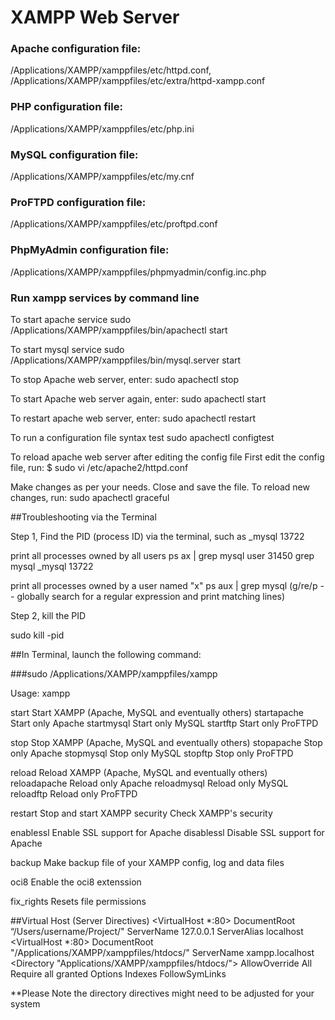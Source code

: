 # XAMPP Web Server

### Apache configuration file: 
/Applications/XAMPP/xamppfiles/etc/httpd.conf,
/Applications/XAMPP/xamppfiles/etc/extra/httpd-xampp.conf

### PHP configuration file:
/Applications/XAMPP/xamppfiles/etc/php.ini
### MySQL configuration file:
/Applications/XAMPP/xamppfiles/etc/my.cnf
### ProFTPD configuration file:
/Applications/XAMPP/xamppfiles/etc/proftpd.conf
### PhpMyAdmin configuration file:
/Applications/XAMPP/xamppfiles/phpmyadmin/config.inc.php

### Run xampp services by command line

To start apache service
sudo /Applications/XAMPP/xamppfiles/bin/apachectl start

To start mysql service
sudo /Applications/XAMPP/xamppfiles/bin/mysql.server start

To stop Apache web server, enter:
sudo apachectl stop

To start Apache web server again, enter:
sudo apachectl start

To restart apache web server, enter:
sudo apachectl restart

To run a configuration file syntax test
sudo apachectl configtest

To reload apache web server after editing the config file
First edit the config file, run:
$ sudo vi /etc/apache2/httpd.conf

Make changes as per your needs. Close and save the file. To reload new changes, run:
sudo apachectl graceful

##Troubleshooting via the Terminal

Step 1, Find the PID (process ID) via the terminal, 
such as _mysql  13722

print all processes owned by all users
ps ax | grep mysql
user       31450    grep mysql
_mysql     13722

print all processes owned by a user named "x"
ps aux | grep mysql
(g/re/p -- globally search for a regular expression and print matching lines)

Step 2, kill the PID

sudo kill -pid

##In Terminal, launch the following command:

###sudo /Applications/XAMPP/xamppfiles/xampp

Usage: xampp <action>

start Start XAMPP (Apache, MySQL and eventually others)
startapache Start only Apache
startmysql Start only MySQL
startftp Start only ProFTPD

stop Stop XAMPP (Apache, MySQL and eventually others)
stopapache Stop only Apache
stopmysql Stop only MySQL
stopftp Stop only ProFTPD

reload Reload XAMPP (Apache, MySQL and eventually others)
reloadapache Reload only Apache
reloadmysql Reload only MySQL
reloadftp Reload only ProFTPD

restart Stop and start XAMPP
security Check XAMPP's security

enablessl Enable SSL support for Apache
disablessl Disable SSL support for Apache

backup Make backup file of your XAMPP config, log and data files

oci8 Enable the oci8 extenssion

fix_rights Resets file permissions

##Virtual Host (Server Directives)
<VirtualHost *:80>
    DocumentRoot “/Users/username/Project/"
    ServerName 127.0.0.1
	ServerAlias localhost
</VirtualHost>
<VirtualHost *:80>
    DocumentRoot "/Applications/XAMPP/xamppfiles/htdocs/"
	ServerName xampp.localhost
  <Directory  "Applications/XAMPP/xamppfiles/htdocs/">
	AllowOverride All
   Require all granted
   Options Indexes FollowSymLinks
	</Directory>
</VirtualHost>

**Please Note the directory directives might need to be adjusted for your system
